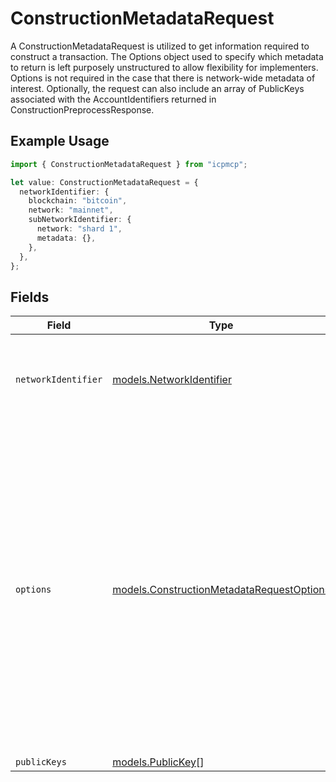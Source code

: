 # ConstructionMetadataRequest

A ConstructionMetadataRequest is utilized to get information required to construct a transaction. The Options object used to specify which metadata to return is left purposely unstructured to allow flexibility for implementers. Options is not required in the case that there is network-wide metadata of interest. Optionally, the request can also include an array of PublicKeys associated with the AccountIdentifiers returned in ConstructionPreprocessResponse.

## Example Usage

```typescript
import { ConstructionMetadataRequest } from "icpmcp";

let value: ConstructionMetadataRequest = {
  networkIdentifier: {
    blockchain: "bitcoin",
    network: "mainnet",
    subNetworkIdentifier: {
      network: "shard 1",
      metadata: {},
    },
  },
};
```

## Fields

| Field                                                                                                                                                                                                                                                                                                                                                                             | Type                                                                                                                                                                                                                                                                                                                                                                              | Required                                                                                                                                                                                                                                                                                                                                                                          | Description                                                                                                                                                                                                                                                                                                                                                                       |
| --------------------------------------------------------------------------------------------------------------------------------------------------------------------------------------------------------------------------------------------------------------------------------------------------------------------------------------------------------------------------------- | --------------------------------------------------------------------------------------------------------------------------------------------------------------------------------------------------------------------------------------------------------------------------------------------------------------------------------------------------------------------------------- | --------------------------------------------------------------------------------------------------------------------------------------------------------------------------------------------------------------------------------------------------------------------------------------------------------------------------------------------------------------------------------- | --------------------------------------------------------------------------------------------------------------------------------------------------------------------------------------------------------------------------------------------------------------------------------------------------------------------------------------------------------------------------------- |
| `networkIdentifier`                                                                                                                                                                                                                                                                                                                                                               | [models.NetworkIdentifier](../models/networkidentifier.md)                                                                                                                                                                                                                                                                                                                        | :heavy_check_mark:                                                                                                                                                                                                                                                                                                                                                                | The network_identifier specifies which network a particular object is associated with.                                                                                                                                                                                                                                                                                            |
| `options`                                                                                                                                                                                                                                                                                                                                                                         | [models.ConstructionMetadataRequestOptions](../models/constructionmetadatarequestoptions.md)                                                                                                                                                                                                                                                                                      | :heavy_minus_sign:                                                                                                                                                                                                                                                                                                                                                                | Some blockchains require different metadata for different types of transaction construction (ex: delegation versus a transfer). Instead of requiring a blockchain node to return all possible types of metadata for construction (which may require multiple node fetches), the client can populate an options object to limit the metadata returned to only the subset required. |
| `publicKeys`                                                                                                                                                                                                                                                                                                                                                                      | [models.PublicKey](../models/publickey.md)[]                                                                                                                                                                                                                                                                                                                                      | :heavy_minus_sign:                                                                                                                                                                                                                                                                                                                                                                | N/A                                                                                                                                                                                                                                                                                                                                                                               |
